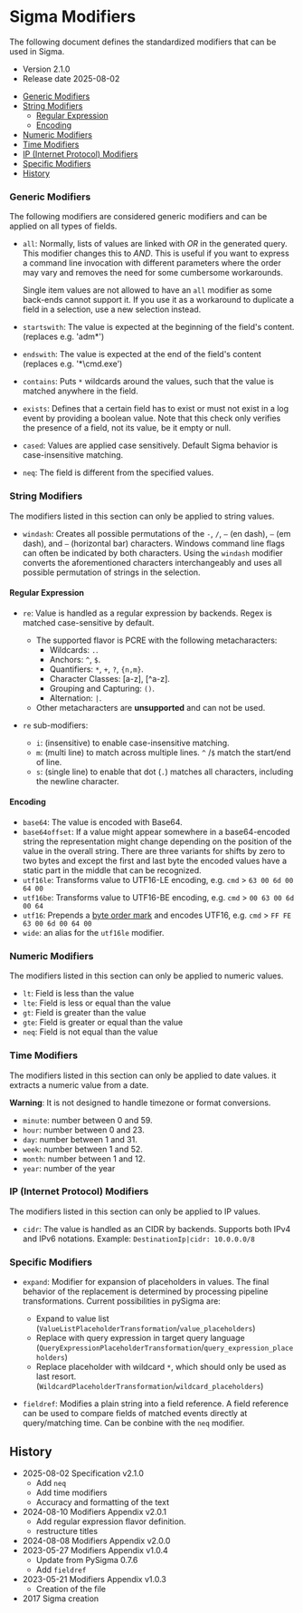 # Sigma Modifiers

The following document defines the standardized modifiers that can be used in Sigma.

- Version 2.1.0
- Release date 2025-08-02

<!-- mdformat-toc start --slug=github --no-anchors --maxlevel=6 --minlevel=2 -->

- [Generic Modifiers](#generic-modifiers)
- [String Modifiers](#string-modifiers)
  - [Regular Expression](#regular-expression)
  - [Encoding](#encoding)
- [Numeric Modifiers](#numeric-modifiers)
- [Time Modifiers](#time-modifiers)
- [IP (Internet Protocol) Modifiers](#ip-internet-protocol-modifiers)
- [Specific Modifiers](#specific-modifiers)
- [History](#history)

<!-- mdformat-toc end -->

### Generic Modifiers

The following modifiers are considered generic modifiers and can be applied on all types of fields.

- `all`: Normally, lists of values are linked with *OR* in the generated query. This modifier
  changes this to *AND*. This is useful if you want to express a command line invocation with different
  parameters where the order may vary and removes the need for some cumbersome workarounds.

  Single item values are not allowed to have an `all` modifier as some back-ends cannot support it.
  If you use it as a workaround to duplicate a field in a selection, use a new selection instead.

- `startswith`: The value is expected at the beginning of the field's content. (replaces e.g. 'adm\*')

- `endswith`: The value is expected at the end of the field's content (replaces e.g. '\*\\cmd.exe')

- `contains`: Puts `*` wildcards around the values, such that the value is matched anywhere in the
  field.

- `exists`: Defines that a certain field has to exist or must not exist in a log event by providing a boolean value. Note that this check only verifies the presence of a field, not its value, be it empty or null.

- `cased`: Values are applied case sensitively. Default Sigma behavior is case-insensitive matching.

- `neq`: The field is different from the specified values.

### String Modifiers

The modifiers listed in this section can only be applied to string values.

- `windash`: Creates all possible permutations of the `-`, `/`, `–` (en dash), `—` (em dash), and `―` (horizontal bar) characters. Windows command line flags can often be indicated by both characters. Using the `windash` modifier converts the aforementioned characters interchangeably and uses all possible permutation of strings in the selection.

#### Regular Expression

- `re`: Value is handled as a regular expression by backends. Regex is matched case-sensitive by default.

  - The supported flavor is PCRE with the following metacharacters:
    - Wildcards: `.`.
    - Anchors: `^`, `$`.
    - Quantifiers: `*`, `+`, `?`, `{n,m}`.
    - Character Classes: [a-z], [^a-z].
    - Grouping and Capturing: `()`.
    - Alternation: `|`.
  - Other metacharacters are **unsupported** and can not be used.

- `re` sub-modifiers:

  - `i`: (insensitive) to enable case-insensitive matching.
  - `m`: (multi line) to match across multiple lines. `^` /`$` match the start/end of line.
  - `s`: (single line) to enable that dot (`.`) matches all characters, including the newline character.

#### Encoding

- `base64`: The value is encoded with Base64.
- `base64offset`: If a value might appear somewhere in a base64-encoded string the representation
  might change depending on the position of the value in the overall string. There are three variants for shifts
  by zero to two bytes and except the first and last byte the encoded values have a static part in
  the middle that can be recognized.
- `utf16le`: Transforms value to UTF16-LE encoding, e.g. `cmd` > `63 00 6d 00 64 00`
- `utf16be`: Transforms value to UTF16-BE encoding, e.g. `cmd` > `00 63 00 6d 00 64`
- `utf16`: Prepends a [byte order mark](https://en.wikipedia.org/wiki/Byte_order_mark) and encodes UTF16, e.g. `cmd` > `FF FE 63 00 6d 00 64 00`
- `wide`: an alias for the `utf16le` modifier.

### Numeric Modifiers

The modifiers listed in this section can only be applied to numeric values.

- `lt`: Field is less than the value
- `lte`: Field is less or equal than the value
- `gt`: Field is greater than the value
- `gte`: Field is greater or equal than the value
- `neq`: Field is not equal than the value

### Time Modifiers

The modifiers listed in this section can only be applied to date values.
it extracts a numeric value from a date.

**Warning**: It is not designed to handle timezone or format conversions.

- `minute`: number between 0 and 59.
- `hour`: number between 0 and 23.
- `day`: number between 1 and 31.
- `week`: number between 1 and 52.
- `month`: number between 1 and 12.
- `year`: number of the year

### IP (Internet Protocol) Modifiers

The modifiers listed in this section can only be applied to IP values.

- `cidr`: The value is handled as an CIDR by backends. Supports both IPv4 and IPv6 notations. Example: `DestinationIp|cidr: 10.0.0.0/8`

### Specific Modifiers

- `expand`: Modifier for expansion of placeholders in values. The final behavior of the replacement is determined by processing pipeline transformations. Current possibilities in pySigma are:

  - Expand to value list (`ValueListPlaceholderTransformation`/`value_placeholders`)
  - Replace with query expression in target query language (`QueryExpressionPlaceholderTransformation`/`query_expression_placeholders`)
  - Replace placeholder with wildcard `*`, which should only be used as last resort. (`WildcardPlaceholderTransformation`/`wildcard_placeholders`)

- `fieldref`: Modifies a plain string into a field reference. A field reference can be used to compare fields of matched
  events directly at query/matching time. Can be conbine with the `neq` modifier.

## History

- 2025-08-02 Specification v2.1.0
  - Add `neq`
  - Add time modifiers
  - Accuracy and formatting of the text
- 2024-08-10 Modifiers Appendix v2.0.1
  - Add regular expression flavor definition.
  - restructure titles
- 2024-08-08 Modifiers Appendix v2.0.0
- 2023-05-27 Modifiers Appendix v1.0.4
  - Update from PySigma 0.7.6
  - Add `fieldref`
- 2023-05-21 Modifiers Appendix v1.0.3
  - Creation of the file
- 2017 Sigma creation
